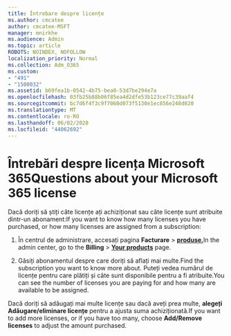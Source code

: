 ```yaml
---
title: Întrebare despre licențe
ms.author: cmcatee
author: cmcatee-MSFT
manager: mnirkhe
ms.audience: Admin
ms.topic: article
ROBOTS: NOINDEX, NOFOLLOW
localization_priority: Normal
ms.collection: Adm_O365
ms.custom:
- "491"
- "1500032"
ms.assetid: b69fea1b-0542-4b75-bea0-53d7be294e7a
ms.openlocfilehash: 03fb25b88b06f85ea4d2dfe53b123ce77c39aaf4
ms.sourcegitcommit: bc7d6f4f3c9f7060d073f5130e1ec856e248d020
ms.translationtype: MT
ms.contentlocale: ro-RO
ms.lasthandoff: 06/02/2020
ms.locfileid: "44062692"
---
```

# <a name="questions-about-your-microsoft-365-license"></a><span data-ttu-id="8cf11-102">Întrebări despre licența Microsoft 365</span><span class="sxs-lookup"><span data-stu-id="8cf11-102">Questions about your Microsoft 365 license</span></span>

<span data-ttu-id="8cf11-103">Dacă doriți să știți câte licențe ați achiziționat sau câte licențe sunt atribuite dintr-un abonament:</span><span class="sxs-lookup"><span data-stu-id="8cf11-103">If you want to know how many licenses you have purchased, or how many licenses are assigned from a subscription:</span></span>
  
1. <span data-ttu-id="8cf11-104">În centrul de administrare, accesați pagina **Facturare** \> **[produse.](https://go.microsoft.com/fwlink/p/?linkid=842054)**</span><span class="sxs-lookup"><span data-stu-id="8cf11-104">In the admin center, go to the **Billing** \> **[Your products](https://go.microsoft.com/fwlink/p/?linkid=842054)** page.</span></span>

2. <span data-ttu-id="8cf11-105">Găsiți abonamentul despre care doriți să aflați mai multe.</span><span class="sxs-lookup"><span data-stu-id="8cf11-105">Find the subscription you want to know more about.</span></span> <span data-ttu-id="8cf11-106">Puteți vedea numărul de licențe pentru care plătiți și câte sunt disponibile pentru a fi atribuite.</span><span class="sxs-lookup"><span data-stu-id="8cf11-106">You can see the number of licenses you are paying for and how many are available to be assigned.</span></span>

<span data-ttu-id="8cf11-107">Dacă doriți să adăugați mai multe licențe sau dacă aveți prea multe, **alegeți Adăugare/eliminare licențe** pentru a ajusta suma achiziționată.</span><span class="sxs-lookup"><span data-stu-id="8cf11-107">If you want to add more licenses, or if you have too many, choose **Add/Remove licenses** to adjust the amount purchased.</span></span>